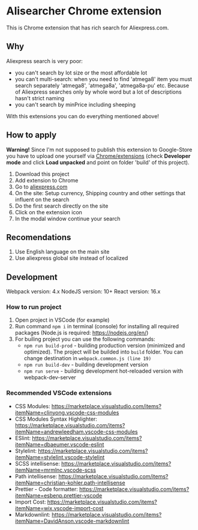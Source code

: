 # Alisearcher Chrome extension

This is Chrome extension that has rich search for Aliexpress.com.

## Why

Aliexpress search is very poor:

- you can't search by lot size or the most affordable lot
- you can't multi-search: when you need to find 'atmega8' item you must search separately 'atmega8', 'atmega8a', 'atmega8a-pu' etc. Because of Aliexpress searches only by whole word but a lot of descriptions hasn't strict naming
- you can't search by minPrice including sheeping

With this extensions you can do everything mentioned above!

## How to apply

**Warning!** Since I'm not supposed to publish this extension to Google-Store you have to upload one yourself via [Chrome/extensions](chrome://extensions/) (check **Developer mode** and click **Load unpacked** and point on folder 'build' of this project).

1. Download this project
2. Add extension to Chrome
3. Go to [aliexpress.com](https://www.aliexpress.com/)
4. On the site: Setup currency, Shipping country and other settings that influent on the search
5. Do the first search directly on the site
6. Click on the extension icon
7. In the modal window continue your search

## Recomendations

1. Use English language on the main site
2. Use aliexpress global site instead of localized

## Development

Webpack version: 4.x
NodeJS version: 10+
React version: 16.x

### How to run project

1. Open project in VSCode (for example)
2. Run command `npm i` in terminal (console) for installing all required packages (Node.js is required: <https://nodejs.org/en/>)
3. For builing project you can use the following commands:
   - `npm run build-prod` - building production version (minimized and optimized). The project will be builded into `build` folder. You can change destination in `webpack.common.js (line 19)`
   - `npm run build-dev` - building development version
   - `npm run serve` - building development hot-reloaded version with webpack-dev-server

### Recommended VSCode extensions

- CSS Modules: <https://marketplace.visualstudio.com/items?itemName=clinyong.vscode-css-modules>
- CSS Modules Syntax Highlighter: <https://marketplace.visualstudio.com/items?itemName=andrewleedham.vscode-css-modules>
- ESlint: <https://marketplace.visualstudio.com/items?itemName=dbaeumer.vscode-eslint>
- Stylelint: <https://marketplace.visualstudio.com/items?itemName=stylelint.vscode-stylelint>
- SCSS intellisense: <https://marketplace.visualstudio.com/items?itemName=mrmlnc.vscode-scss>
- Path intellisense: <https://marketplace.visualstudio.com/items?itemName=christian-kohler.path-intellisense>
- Prettier - Code formatter: <https://marketplace.visualstudio.com/items?itemName=esbenp.prettier-vscode>
- Import Cost: <https://marketplace.visualstudio.com/items?itemName=wix.vscode-import-cost>
- Markdownlint: <https://marketplace.visualstudio.com/items?itemName=DavidAnson.vscode-markdownlint>
